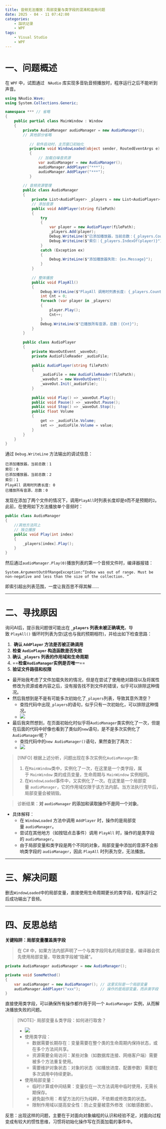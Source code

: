 ```yaml
---
title: 音频无法播放：局部变量与类字段的混淆和滥用问题
date: 2025 - 04 - 11 07:42:00
categories: 
    - 踩坑记录
    - WPF
tags: 
    - Visual Studio
    - WPF
---
```

# 一、问题概述

在 `WPF` 中，试图通过 ` NAudio` 库实现多音轨音频播放时，程序运行之后不能听到声音。
```csharp
using NAudio.Wave;
using System.Collections.Generic;

namespace *** // 省略
{
    public partial class MainWindow : Window
    {
        private AudioManager audioManager = new AudioManager();
        // 其他部分省略
		
	       // 软件启动时，主页窗口初始化
	       private void WindowLoaded(object sender, RoutedEventArgs e)
	       {
	           // 加载白噪音资源
	           var audioManager = new AudioManager();
	           audioManager.AddPlayer("***");
	           audioManager.AddPlayer("***");
	       }
			
		// 音频资源管理
		public class AudioManager
		{
			private List<AudioPlayer> _players = new List<AudioPlayer>();
			// 添加音源
			public void AddPlayer(string filePath)
			{
				try
				{
					var player = new AudioPlayer(filePath);
					_players.Add(player);
					Debug.WriteLine($"已添加播放器，当前总数：{_players.Count}");
					Debug.WriteLine($"索引：{_players.IndexOf(player)}");
				}
				catch (Exception ex)
				{
					Debug.WriteLine($"添加播放器失败: {ex.Message}");
				}
			}
			
			// 整体播放
			public void PlayAll()
			{
				Debug.WriteLine($"PlayAll 调用时列表长度: {_players.Count}"); // 新增日志
				int Cnt = 0;
				foreach (var player in _players)
				{
					player.Play();
					Cnt++;
				}
				Debug.WriteLine($"已播放所有音源，总数：{Cnt}");
			}
		}
		
		public class AudioPlayer
		{
			private WaveOutEvent _waveOut;
			private AudioFileReader _audioFile;
		
			public AudioPlayer(string filePath)
			{
				_audioFile = new AudioFileReader(filePath);
				_waveOut = new WaveOutEvent();
				_waveOut.Init(_audioFile);
			}
		
			public void Play() => _waveOut.Play();
			public void Pause() => _waveOut.Pause();
			public void Stop() => _waveOut.Stop();
			public float Volume
			{
				get => _audioFile.Volume;
				set => _audioFile.Volume = value;
			}
		}
	}
}
```
通过 `Debug.WriteLine` 方法输出的调试信息：
```
已添加播放器，当前总数：1
索引：0
已添加播放器，当前总数：2
索引：1
PlayAll 调用时列表长度: 0
已播放所有音源，总数：0
```
发现在添加了两个文件的情况下，调用`PlayAll`时列表长度却是`0`而不是预期的`2`。此前，在使用如下方法播放单个音频时：
```C#
public class AudioManager
{
	//其他方法同上
	// 独立播放
	public void Play(int index)
	{
		_players[index].Play();
	}
}
```
然后通过`audioManager.Play(0)`播放列表的第一个音频文件时，编译器报错：
```
System.ArgumentOutOfRangeException:“Index was out of range. Must be non-negative and less than the size of the collection. ”
```
即索引超出列表范围，一度让我百思不得其解……
___
# 二、寻找原因

询问AI后，提示我问题很可能出在 **`_players` 列表未被正确填充**，导致 `PlayAll()` 循环时列表为空(这也与我的预期相符)，并给出如下检查思路：
1.  **确认 `AddPlayer` 方法是否被正确调用**
2. **检查 `AudioPlayer` 构造函数是否失败**
3. **确认 `_players` 列表的作用域和生命周期**
4. ==**检查`AudioManager`实例是否唯一**==
5. **验证文件路径和权限**
- 最开始我考虑了文件加载失败的情况，但是在尝试了使用绝对路径以及将属性修改为资源或者内容之后，没有报告找不到文件的错误，似乎可以排除这种情况。
- 然后我想到是不是有可能多次初始化了`_players`列表，导致其意外清空？
	- 查找代码中出现`_players`的语句，似乎只有一次初始化，可以排除这种情况。
	- ![](20250514185736219.png)
- 最后我突然想到，在页面初始化时似乎将`AudioManager`类实例化了一次，但是在后面的代码中好像也看到了类似的`new`语句，是不是多次实例化了`AudioManager`呢？
	- 查找代码中的`new AudioManager()`语句，果然查到了两次：
	- ![](20250514185850065.png)
> [!INFO] 根据上述分析，问题出现在多次实例化`AudioManager`类:
> 1. 在`MainWindow`类中，实例化了一次，在这里是一个类字段，属于 `MainWindow` 类的成员变量，生命周期与 `MainWindow` 实例相同。
> 2. 在`WindowLoaded`事件中，又实例化了一次。在这里是一个局部变量 `audioManager`，它的作用域仅限于该方法内部。当方法执行完毕后，局部变量会被销毁。

> 诊断结果：**对 `audioManager` 的添加和读取操作不是同一个对象**。

- 具体解释：
	- 在 `WindowLoaded` 方法中调用 `AddPlayer` 时，操作的是局部变量 `audioManager`。
	- 尝试在其他地方（如按钮点击事件）调用 `PlayAll` 时，操作的是类字段的 `audioManager`。
	- 由于局部变量和类字段是两个不同的对象，局部变量中添加的音源不会影响类字段的 `audioManager`，因此 `PlayAll` 时列表为空，无法播放。
___
# 三、解决问题

删去`WindowLoaded`中的局部变量，直接使用生命周期更长的类字段，程序运行之后成功输出了音频。
___
# 四、反思总结

**关键陷阱：局部变量覆盖类字段**
> 在 C# 中，如果方法内部声明了一个与类字段同名的局部变量，编译器会优先使用局部变量，导致类字段被“隐藏”。
``` C#
private AudioManager audioManager = new AudioManager();

private void SomeMethod()
{
    var audioManager = new AudioManager(); // 这里实际是一个局部变量
    audioManager.AddPlayer("xxx");         // 操作的是局部变量，而非类字段
}
```
直接使用类字段，可以确保所有操作都作用于同一个 `AudioManager` 实例，从而解决播放失败的问题。


> [!NOTE]- 局部变量＆类字段：如何进行取舍？
> - ![](20250514190006351.png)
> - 使用类字段：
> 	- 数据需要长期存在：变量需要在整个类的生命周期内保持状态，或在多个方法间共享。
> 	- 资源需要全局访问：某些对象（如数据库连接、网络客户端）需要被多个方法重复使用。
> 	- 需要维护对象状态：对象的状态（如播放进度、配置参数）需要在多次调用中持续更新。
> - 使用局部变量：
> 	- 临时计算或中间结果：变量仅在一次方法调用中临时使用，无需长期保存。
> 	- 避免副作用：希望方法的行为纯粹，不依赖或修改类的状态。
> 	- 限制作用域以提高安全性：防止变量被意外修改（如敏感数据）。

反思：出现这样的问题，主要在于对面向对象编程的认识和经验不足，对面向过程变成有较大的惯性思维，习惯将初始化操作写在页面加载的事件中。



